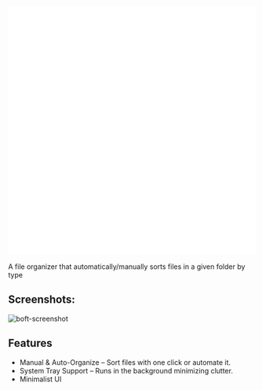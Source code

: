 ![BOFT Organizer](BOFT.png)

<p id="description">A file organizer that automatically/manually sorts files in a given folder by type</p>

<h2>Screenshots:</h2>

<img src="https://imgur.com/luW1zhm" alt="boft-screenshot" width="742" height="709/">

  
  
<h2>Features</h2>



*   Manual & Auto-Organize – Sort files with one click or automate it.
*   System Tray Support – Runs in the background minimizing clutter.
*   Minimalist UI
